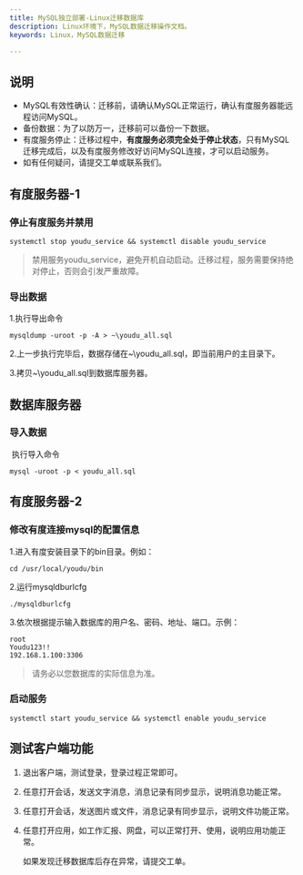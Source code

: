 ```yaml
---
title: MySQL独立部署-Linux迁移数据库
description: Linux环境下，MySQL数据迁移操作文档。
keywords: Linux，MySQL数据迁移

---
```


## 说明

- MySQL有效性确认：迁移前，请确认MySQL正常运行，确认有度服务器能远程访问MySQL。
- 备份数据：为了以防万一，迁移前可以备份一下数据。
- 有度服务停止：迁移过程中，**有度服务必须完全处于停止状态**，只有MySQL迁移完成后，以及有度服务修改好访问MySQL连接，才可以启动服务。
- 如有任何疑问，请提交工单或联系我们。

## 有度服务器-1

### 停止有度服务并禁用

```
systemctl stop youdu_service && systemctl disable youdu_service
```

> 禁用服务youdu_service，避免开机自动启动。迁移过程，服务需要保持绝对停止，否则会引发严重故障。

### 导出数据

1.执行导出命令

```
mysqldump -uroot -p -A > ~\youdu_all.sql
```

2.上一步执行完毕后，数据存储在~\youdu_all.sql，即当前用户的主目录下。

3.拷贝~\youdu_all.sql到数据库服务器。

## 数据库服务器

### 导入数据

​		执行导入命令

```
mysql -uroot -p < youdu_all.sql
```

## 有度服务器-2

### 修改有度连接mysql的配置信息

1.进入有度安装目录下的bin目录。例如：

```
cd /usr/local/youdu/bin
```

2.运行mysqldburlcfg

```
./mysqldburlcfg
```

3.依次根据提示输入数据库的用户名、密码、地址、端口。示例：

```
root
Youdu123!!
192.168.1.100:3306
```

> 请务必以您数据库的实际信息为准。

### 启动服务

```
systemctl start youdu_service && systemctl enable youdu_service
```

## 测试客户端功能

1. 退出客户端，测试登录，登录过程正常即可。

2. 任意打开会话，发送文字消息，消息记录有同步显示，说明消息功能正常。

3. 任意打开会话，发送图片或文件，消息记录有同步显示，说明文件功能正常。

4. 任意打开应用，如工作汇报、网盘，可以正常打开、使用，说明应用功能正常。

   如果发现迁移数据库后存在异常，请提交工单。

